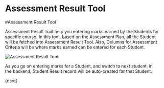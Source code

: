 # Assessment Result Tool

#Assessment Result Tool

Assessment Result Tool help you entering marks earned by the Students for specific course. In this tool, based on the Assessment Plan, all the Student will be fetched into Assessment Result Tool. Also, Columns for Assessment Criteria will be where marks earned can be entered for each Student.

<img class="screenshot" alt="Assessment Result Tool" src="{{docs_base_url}}/assets/img/schools/assessment/assessment-result-tool.png">

As you go on entering marks for a Student, and switch to next student, in the backend, Student Result record will be auto-created for that Student.

{next}
